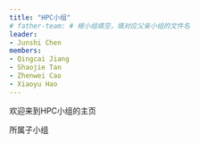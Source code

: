 ```yaml
---
title: "HPC小组"
# father-team: # 根小组填空，填对应父亲小组的文件名
leader:
- Junshi Chen
members:
- Qingcai Jiang
- Shaojie Tan
- Zhenwei Cao
- Xiaoyu Hao
---
```


欢迎来到HPC小组的主页

所属子小组